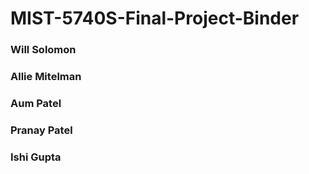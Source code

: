 # MIST-5740S-Final-Project-Binder
### Will Solomon
### Allie Mitelman
### Aum Patel
### Pranay Patel
### Ishi Gupta
